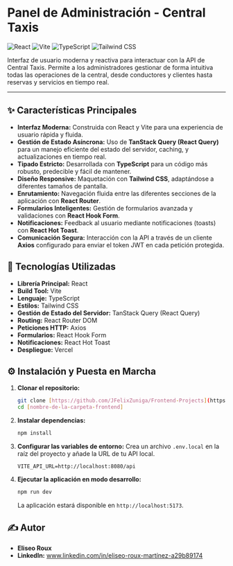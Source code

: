 # Panel de Administración - Central Taxis

![React](https://img.shields.io/badge/React-19-blue)
![Vite](https://img.shields.io/badge/Vite-7.0.4-purple)
![TypeScript](https://img.shields.io/badge/TypeScript-5.8.3-blue)
![Tailwind CSS](https://img.shields.io/badge/Tailwind_CSS-4.1-cyan)

Interfaz de usuario moderna y reactiva para interactuar con la API de Central Taxis. Permite a los administradores gestionar de forma intuitiva todas las operaciones de la central, desde conductores y clientes hasta reservas y servicios en tiempo real.

---

## ✨ Características Principales

* **Interfaz Moderna:** Construida con React y Vite para una experiencia de usuario rápida y fluida.
* **Gestión de Estado Asíncrona:** Uso de **TanStack Query (React Query)** para un manejo eficiente del estado del servidor, caching, y actualizaciones en tiempo real.
* **Tipado Estricto:** Desarrollada con **TypeScript** para un código más robusto, predecible y fácil de mantener.
* **Diseño Responsive:** Maquetación con **Tailwind CSS**, adaptándose a diferentes tamaños de pantalla.
* **Enrutamiento:** Navegación fluida entre las diferentes secciones de la aplicación con **React Router**.
* **Formularios Inteligentes:** Gestión de formularios avanzada y validaciones con **React Hook Form**.
* **Notificaciones:** Feedback al usuario mediante notificaciones (toasts) con **React Hot Toast**.
* **Comunicación Segura:** Interacción con la API a través de un cliente **Axios** configurado para enviar el token JWT en cada petición protegida.

## 🚀 Tecnologías Utilizadas

* **Librería Principal:** React
* **Build Tool:** Vite
* **Lenguaje:** TypeScript
* **Estilos:** Tailwind CSS
* **Gestión de Estado del Servidor:** TanStack Query (React Query)
* **Routing:** React Router DOM
* **Peticiones HTTP:** Axios
* **Formularios:** React Hook Form
* **Notificaciones:** React Hot Toast
* **Despliegue:** Vercel

## ⚙️ Instalación y Puesta en Marcha

1.  **Clonar el repositorio:**
    ```bash
    git clone [https://github.com/JFelixZuniga/Frontend-Projects](https://github.com/JFelixZuniga/Frontend-Projects)
    cd [nombre-de-la-carpeta-frontend]
    ```

2.  **Instalar dependencias:**
    ```bash
    npm install
    ```

3.  **Configurar las variables de entorno:**
    Crea un archivo `.env.local` en la raíz del proyecto y añade la URL de tu API local.
    ```env
    VITE_API_URL=http://localhost:8080/api
    ```

4.  **Ejecutar la aplicación en modo desarrollo:**
    ```bash
    npm run dev
    ```
    La aplicación estará disponible en `http://localhost:5173`.

## ✍️ Autor

* **Eliseo Roux**
* **LinkedIn:** www.linkedin.com/in/eliseo-roux-martínez-a29b89174
